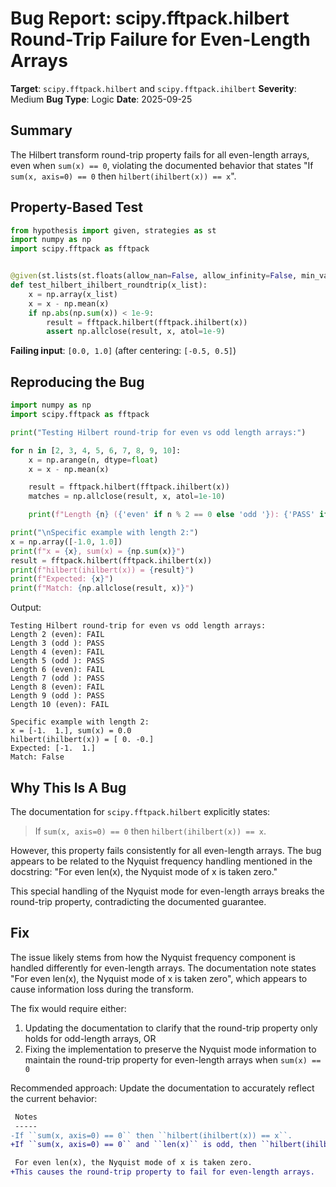 # Bug Report: scipy.fftpack.hilbert Round-Trip Failure for Even-Length Arrays

**Target**: `scipy.fftpack.hilbert` and `scipy.fftpack.ihilbert`
**Severity**: Medium
**Bug Type**: Logic
**Date**: 2025-09-25

## Summary

The Hilbert transform round-trip property fails for all even-length arrays, even when `sum(x) == 0`, violating the documented behavior that states "If `sum(x, axis=0) == 0` then `hilbert(ihilbert(x)) == x`".

## Property-Based Test

```python
from hypothesis import given, strategies as st
import numpy as np
import scipy.fftpack as fftpack


@given(st.lists(st.floats(allow_nan=False, allow_infinity=False, min_value=-1e6, max_value=1e6), min_size=1, max_size=100))
def test_hilbert_ihilbert_roundtrip(x_list):
    x = np.array(x_list)
    x = x - np.mean(x)
    if np.abs(np.sum(x)) < 1e-9:
        result = fftpack.hilbert(fftpack.ihilbert(x))
        assert np.allclose(result, x, atol=1e-9)
```

**Failing input**: `[0.0, 1.0]` (after centering: `[-0.5, 0.5]`)

## Reproducing the Bug

```python
import numpy as np
import scipy.fftpack as fftpack

print("Testing Hilbert round-trip for even vs odd length arrays:")

for n in [2, 3, 4, 5, 6, 7, 8, 9, 10]:
    x = np.arange(n, dtype=float)
    x = x - np.mean(x)

    result = fftpack.hilbert(fftpack.ihilbert(x))
    matches = np.allclose(result, x, atol=1e-10)

    print(f"Length {n} ({'even' if n % 2 == 0 else 'odd '}): {'PASS' if matches else 'FAIL'}")

print("\nSpecific example with length 2:")
x = np.array([-1.0, 1.0])
print(f"x = {x}, sum(x) = {np.sum(x)}")
result = fftpack.hilbert(fftpack.ihilbert(x))
print(f"hilbert(ihilbert(x)) = {result}")
print(f"Expected: {x}")
print(f"Match: {np.allclose(result, x)}")
```

Output:
```
Testing Hilbert round-trip for even vs odd length arrays:
Length 2 (even): FAIL
Length 3 (odd ): PASS
Length 4 (even): FAIL
Length 5 (odd ): PASS
Length 6 (even): FAIL
Length 7 (odd ): PASS
Length 8 (even): FAIL
Length 9 (odd ): PASS
Length 10 (even): FAIL

Specific example with length 2:
x = [-1.  1.], sum(x) = 0.0
hilbert(ihilbert(x)) = [ 0. -0.]
Expected: [-1.  1.]
Match: False
```

## Why This Is A Bug

The documentation for `scipy.fftpack.hilbert` explicitly states:

> If `sum(x, axis=0) == 0` then `hilbert(ihilbert(x)) == x`.

However, this property fails consistently for all even-length arrays. The bug appears to be related to the Nyquist frequency handling mentioned in the docstring: "For even len(x), the Nyquist mode of x is taken zero."

This special handling of the Nyquist mode for even-length arrays breaks the round-trip property, contradicting the documented guarantee.

## Fix

The issue likely stems from how the Nyquist frequency component is handled differently for even-length arrays. The documentation note states "For even len(x), the Nyquist mode of x is taken zero", which appears to cause information loss during the transform.

The fix would require either:
1. Updating the documentation to clarify that the round-trip property only holds for odd-length arrays, OR
2. Fixing the implementation to preserve the Nyquist mode information to maintain the round-trip property for even-length arrays when `sum(x) == 0`

Recommended approach: Update the documentation to accurately reflect the current behavior:

```diff
 Notes
 -----
-If ``sum(x, axis=0) == 0`` then ``hilbert(ihilbert(x)) == x``.
+If ``sum(x, axis=0) == 0`` and ``len(x)`` is odd, then ``hilbert(ihilbert(x)) == x``.

 For even len(x), the Nyquist mode of x is taken zero.
+This causes the round-trip property to fail for even-length arrays.
```